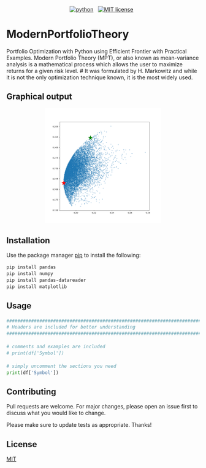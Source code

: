 <!-- buttons -->
<p align="center">
    <a href="https://www.python.org/">
        <img src="https://img.shields.io/badge/python-v3-brightgreen.svg"
            alt="python"></a> &nbsp;    
    <a href="https://opensource.org/licenses/MIT">
        <img src="https://img.shields.io/badge/license-MIT-brightgreen.svg"
            alt="MIT license"></a> &nbsp;
</p>


<!-- content -->

# ModernPortfolioTheory

Portfolio Optimization with Python using Efficient Frontier with Practical Examples. Modern Portfolio Theory (MPT), or also known as mean-variance analysis is a mathematical process which allows the user to maximize returns for a given risk level. # It was formulated by H. Markowitz and while it is not the only optimization technique known, it is the most widely used.



## Graphical output

<p align="center">
    <img width=60% src="https://github.com/enginance/Modern-Portfolio-Theory/blob/main/EfficientFrontier_domain.png">
</p>



## Installation

Use the package manager [pip](https://pip.pypa.io/en/stable/) to install the following:

```bash
pip install pandas
pip install numpy
pip install pandas-datareader
pip install matplotlib
```

## Usage

```python
##############################################################################################################
# Headers are included for better understanding
##############################################################################################################

# comments and examples are included
# print(df['Symbol'])

# simply uncomment the sections you need
print(df['Symbol'])

```

## Contributing
Pull requests are welcome. For major changes, please open an issue first to discuss what you would like to change.

Please make sure to update tests as appropriate. Thanks!

## License
[MIT](https://choosealicense.com/licenses/mit/)
